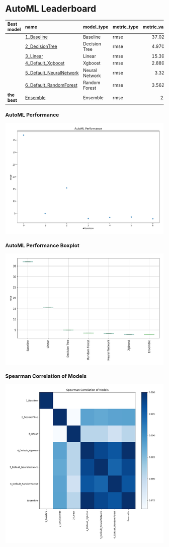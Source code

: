 # AutoML Leaderboard

| Best model   | name                                                         | model_type     | metric_type   |   metric_value |   train_time |
|:-------------|:-------------------------------------------------------------|:---------------|:--------------|---------------:|-------------:|
|              | [1_Baseline](1_Baseline/README.md)                           | Baseline       | rmse          |       37.0209  |         4.23 |
|              | [2_DecisionTree](2_DecisionTree/README.md)                   | Decision Tree  | rmse          |        4.97008 |         2.02 |
|              | [3_Linear](3_Linear/README.md)                               | Linear         | rmse          |       15.3994  |         1.24 |
|              | [4_Default_Xgboost](4_Default_Xgboost/README.md)             | Xgboost        | rmse          |        2.88938 |         0.89 |
|              | [5_Default_NeuralNetwork](5_Default_NeuralNetwork/README.md) | Neural Network | rmse          |        3.3281  |         0.82 |
|              | [6_Default_RandomForest](6_Default_RandomForest/README.md)   | Random Forest  | rmse          |        3.56279 |         0.98 |
| **the best** | [Ensemble](Ensemble/README.md)                               | Ensemble       | rmse          |        2.85    |         0.19 |

### AutoML Performance
![AutoML Performance](ldb_performance.png)

### AutoML Performance Boxplot
![AutoML Performance Boxplot](ldb_performance_boxplot.png)

### Spearman Correlation of Models
![models spearman correlation](correlation_heatmap.png)

